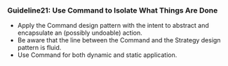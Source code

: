 ### Guideline21: Use Command to Isolate What Things Are Done
+ Apply the Command design pattern with the intent to abstract and encapsulate an (possibly undoable) action.
+ Be aware that the line between the Command and the Strategy design pattern is fluid.
+ Use Command for both dynamic and static application.
